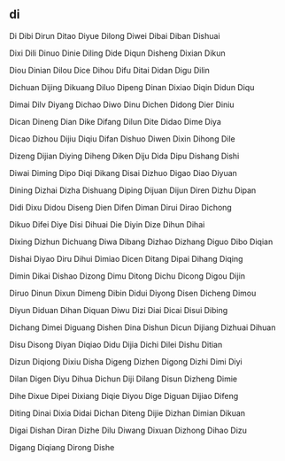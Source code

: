 di
---

Di Dibi Dirun Ditao Diyue Dilong Diwei Dibai Diban Dishuai

Dixi Dili Dinuo Dinie Diling Dide Diqun Disheng Dixian Dikun

Diou Dinian Dilou Dice Dihou Difu Ditai Didan Digu Dilin

Dichuan Dijing Dikuang Diluo Dipeng Dinan Dixiao Diqin Didun Diqu

Dimai Dilv Diyang Dichao Diwo Dinu Dichen Didong Dier Diniu

Dican Dineng Dian Dike Difang Dilun Dite Didao Dime Diya

Dicao Dizhou Dijiu Diqiu Difan Dishuo Diwen Dixin Dihong Dile

Dizeng Dijian Diying Diheng Diken Diju Dida Dipu Dishang Dishi

Diwai Diming Dipo Diqi Dikang Disai Dizhuo Digao Diao Diyuan

Dining Dizhai Dizha Dishuang Diping Dijuan Dijun Diren Dizhu Dipan

Didi Dixu Didou Diseng Dien Difen Diman Dirui Dirao Dichong

Dikuo Difei Diye Disi Dihuai Die Diyin Dize Dihun Dihai

Dixing Dizhun Dichuang Diwa Dibang Dizhao Dizhang Diguo Dibo   Diqian

Dishai Diyao Diru Dihui Dimiao Dicen Ditang Dipai Dihang Diqing

Dimin Dikai Dishao Dizong Dimu Ditong Dichu Dicong Digou Dijin

Diruo Dinun Dixun Dimeng Dibin Didui Diyong Disen Dicheng Dimou

Diyun Diduan Dihan Diquan Diwu Dizi Diai Dicai Disui Dibing

Dichang Dimei Diguang Dishen Dina Dishun Dicun Dijiang Dizhuai Dihuan

Disu Disong Diyan Diqiao Didu Dijia Dichi Dilei Dishu Ditian

Dizun Diqiong Dixiu Disha Digeng Dizhen Digong Dizhi Dimi Diyi

Dilan Digen Diyu Dihua Dichun Diji Dilang Disun Dizheng Dimie

Dihe Dixue Dipei Dixiang Diqie Diyou Dige Diguan Dijiao Difeng

Diting Dinai Dixia Didai Dichan Diteng Dijie Dizhan Dimian Dikuan

Digai Dishan Diran Dizhe Dilu Diwang Dixuan Dizhong Dihao Dizu

Digang Diqiang Dirong Dishe 